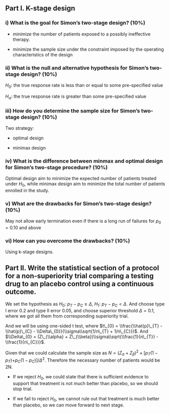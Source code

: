 Part I. K-stage design
----------------------

### i) What is the goal for Simon’s two-stage design? (10%)

-   minimize the number of patients exposed to a possibly ineffective
    therapy.

-   minimize the sample size under the constraint imposed by the
    operating characteristics of the design

### ii) What is the null and alternative hypothesis for Simon’s two-stage design? (10%)

*H*<sub>0</sub>: the true response rate is less than or equal to some
pre-specified value

*H*<sub>*α*</sub>: the true response rate is greater than some
pre-specified value

### iii) How do you determine the sample size for Simon’s two-stage design? (10%)

Two strategy:

-   optimal design

-   minimax design

### iv) What is the difference between minmax and optimal design for Simon’s two-stage procedure? (10%)

Optimal design aim to minimize the expected number of patients treated
under *H*<sub>0</sub>, while minimax design aim to minimize the total
number of patients enrolled in the study.

### v) What are the drawbacks for Simon’s two-stage design? (10%)

May not allow early termination even if there is a long run of failures
for *p*<sub>0</sub> = 0.10 and above

### vi) How can you overcome the drawbacks? (10%)

Using k-stage designs.

Part II. Write the statistical section of a protocol for a non-superiority trial comparing a testing drug to an placebo control using a continuous outcome.
-----------------------------------------------------------------------------------------------------------------------------------------------------------

We set the hypothesis as *H*<sub>0</sub>:
*p*<sub>*T*</sub> − *p*<sub>*C*</sub> ≥ *Δ*, *H*<sub>1</sub>:
*p*<sub>*T*</sub> − *p*<sub>*C*</sub> &lt; *Δ*. And choose type I error
0.2 and type II error 0.05, and choose superior threshold *Δ* = 0.1,
where we got all them from corresponding superiority trial.

And we will be using one-sided t test, where
$t\_{0} = \\frac{\\hat{p}\_{T} - \\hat{p}\_{C} - \\Delta\_{0}}{\\sigma\\sqrt{1/n\_{T} + 1/n\_{C}}}$.
And
$\\Delta\_{0} = (Z\_{\\alpha} + Z\_{\\beta})\\sigma\\sqrt{\\frac{1}{n\_{T}} - \\frac{1}{n\_{C}}}$.

Given that we could calculate the sample size as
*N* = (*Z*<sub>*α*</sub> + *Z*<sub>*β*</sub>)<sup>2</sup> × \[*p*<sub>*T*</sub>(1 − *p*<sub>*T*</sub>)+*p*<sub>*C*</sub>(1 − *p*<sub>*C*</sub>)\]/*Δ*<sup>2</sup>.
Therefore the necessary number of patients would be 2N.

-   If we reject *H*<sub>0</sub>, we could state that there is
    sufficient evidence to support that treatment is not much better
    than placebo, so we should stop trial.

-   If we fail to reject *H*<sub>0</sub>, we cannot rule out that
    treatment is much better than placebo, so we can move forward to
    next stage.
